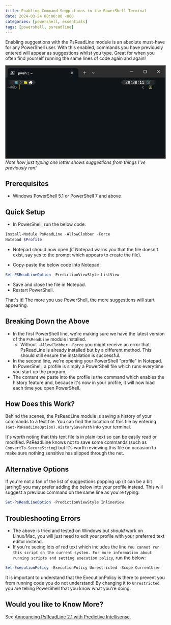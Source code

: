 ```yaml
---
title: Enabling Command Suggestions in the PowerShell Terminal
date: 2024-03-24 00:00:00 -000
categories: [powershell, essentials]
tags: [powershell, psreadline]
---
```


Enabling suggestions with the PsReadLine module is an absolute must-have for any PowerShell user. With this enabled, commands you have previously entered will appear as suggestions whilst you type. Great for when you often find yourself running the same lines of code again and again!

![PsReadLine Example](assets/img/BlogPosts/PsReadLineHistoryExample.gif)
*Note how just typing one letter shows suggestions from things I've previously ran!*

## Prerequisites
- Windows PowerShell 5.1 or PowerShell 7 and above

## Quick Setup
- In PowerShell, run the below code:
```powershell
Install-Module PsReadLine -AllowClobber -Force
Notepad $Profile 
```
- Notepad should now open (if Notepad warns you that the file doesn't exist, say yes to the prompt which appears to create the file).

- Copy-paste the below code into Notepad: 
```powershell
Set-PSReadLineOption -PredictionViewStyle ListView
```
- Save and close the file in Notepad.
- Restart PowerShell.

That's it! The more you use PowerShell, the more suggestions will start appearing.

## Breaking Down the Above
- In the first PowerShell line, we're making sure we have the latest version of the `PsReadLine` module installed.
    - Without `-AllowClobber -Force` you might receive an error that PsReadLine is already installed but by a different method. This should still ensure the installation is successful.
- In the second line, we're opening your PowerShell "profile" in Notepad. In PowerShell, a profile is simply a PowerShell file which runs everytime you start up the program. 
- The content we paste into the profile is the command which enables the history feature and, because it's now in your profile, it will now load each time you open PowerShell.

## How Does this Work?
Behind the scenes, the PsReadLine module is saving a history of your commands to a text file. You can find the location of this file by entering `(Get-PsReadLineOption).HistorySavePath` into your terminal.

It's worth noting that this text file is in plain-text so can be easily read or modified. PsReadLine knows not to save some commands (such as `ConvertTo-SecureString`) but it's worth reviewing this file on occasion to make sure nothing sensitive has slipped through the net.

## Alternative Options
If you're not a fan of the list of suggestions popping up (it can be a bit jarring!) you may prefer adding the below into your profile instead. This will suggest a previous command on the same line as you're typing:
```powershell
Set-PsReadLineOption -PredictionViewStyle InlineView
```

## Troubleshooting Errors
- The above is tried and tested on Windows but _should_ work on Linux/Mac, you will just need to edit your profile with your preferred text editor instead.
- If you're seeing lots of red text which includes the line `You cannot run this script on the current system. For more information about running scripts and setting execution policy`, run the below:
```powershell
Set-ExecutionPolicy -ExecutionPolicy Unrestricted -Scope CurrentUser
```
It is important to understand that the ExecutionPolicy is there to prevent you from running code you do not understand! By changing it to `Unrestricted` you are telling PowerShell that you know what you're doing.

## Would you like to Know More?
See [Announcing PsReadLine 2.1 with Predictive Intellisense](https://devblogs.microsoft.com/powershell/announcing-psreadline-2-1-with-predictive-intellisense/).